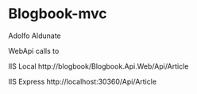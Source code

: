 # Blogbook-mvc
Adolfo Aldunate

WebApi calls to

IIS Local
http://blogbook/Blogbook.Api.Web/Api/Article

IIS Express
http://localhost:30360/Api/Article


